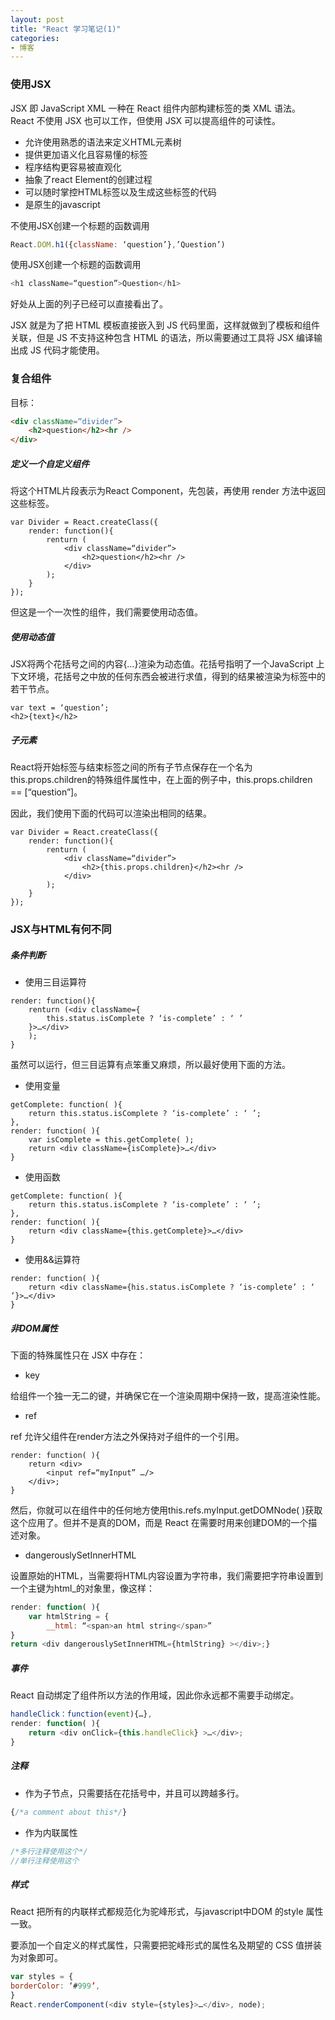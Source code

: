 ```yaml
---
layout: post
title: "React 学习笔记(1)"
categories:
- 博客
---
```


### 使用JSX

JSX 即 JavaScript XML 一种在 React 组件内部构建标签的类 XML 语法。 React 不使用 JSX 也可以工作，但使用 JSX 可以提高组件的可读性。

* 允许使用熟悉的语法来定义HTML元素树
* 提供更加语义化且容易懂的标签
* 程序结构更容易被直观化
* 抽象了react Element的创建过程
* 可以随时掌控HTML标签以及生成这些标签的代码
* 是原生的javascript

不使用JSX创建一个标题的函数调用

```javascript
React.DOM.h1({className: ‘question’},’Question’)
```

使用JSX创建一个标题的函数调用

```javascript
<h1 className=“question”>Question</h1>
```

好处从上面的列子已经可以直接看出了。

JSX 就是为了把 HTML 模板直接嵌入到 JS 代码里面，这样就做到了模板和组件关联，但是 JS 不支持这种包含 HTML 的语法，所以需要通过工具将 JSX 编译输出成 JS 代码才能使用。

### 复合组件

目标：

```html
<div className=“divider”>
	<h2>question</h2><hr />
</div>
```

##### 定义一个自定义组件

将这个HTML片段表示为React Component，先包装，再使用 render 方法中返回这些标签。

```
var Divider = React.createClass({
	render: function(){
		renturn (
			<div className=“divider”>
				<h2>question</h2><hr />
			</div>
		);	
	}
});
```

但这是一个一次性的组件，我们需要使用动态值。

##### 使用动态值

JSX将两个花括号之间的内容{…}渲染为动态值。花括号指明了一个JavaScript 上下文环境，花括号之中放的任何东西会被进行求值，得到的结果被渲染为标签中的若干节点。

```
var text = ‘question’;
<h2>{text}</h2>
```

##### 子元素

React将开始标签与结束标签之间的所有子节点保存在一个名为this.props.children的特殊组件属性中，在上面的例子中，this.props.children == [“question”]。

因此，我们使用下面的代码可以渲染出相同的结果。

```
var Divider = React.createClass({
	render: function(){
		renturn (
			<div className=“divider”>
				<h2>{this.props.children}</h2><hr />
			</div>
		);	
	}
});
```


### JSX与HTML有何不同

##### 条件判断

* 使用三目运算符

```
render: function(){
	renturn (<div className={
		this.status.isComplete ? ‘is-complete’ : ‘ ’
	}>…</div>
	);	
}
```
虽然可以运行，但三目运算有点笨重又麻烦，所以最好使用下面的方法。

* 使用变量

```
getComplete: function( ){
	return this.status.isComplete ? ‘is-complete’ : ‘ ’;
},
render: function( ){
	var isComplete = this.getComplete( );
	return <div className={isComplete}>…</div>
}
```

* 使用函数

```
getComplete: function( ){
	return this.status.isComplete ? ‘is-complete’ : ‘ ’;
},
render: function( ){
	return <div className={this.getComplete}>…</div>
}
```

* 使用&&运算符

```
render: function( ){
	return <div className={his.status.isComplete ? ‘is-complete’ : ‘ ’}>…</div>
}
```

##### 非DOM属性

下面的特殊属性只在 JSX 中存在：

* key

给组件一个独一无二的键，并确保它在一个渲染周期中保持一致，提高渲染性能。

* ref

ref 允许父组件在render方法之外保持对子组件的一个引用。

```
render: function( ){
	return <div>
		<input ref=“myInput” …/>
	</div>;
}
```
然后，你就可以在组件中的任何地方使用this.refs.myInput.getDOMNode( )获取这个应用了。但并不是真的DOM，而是 React 在需要时用来创建DOM的一个描述对象。

* dangerouslySetInnerHTML

设置原始的HTML，当需要将HTML内容设置为字符串，我们需要把字符串设置到一个主键为html_的对象里，像这样：

```javascript
render: function( ){
	var htmlString = {
		__html: “<span>an html string</span>”
}
return <div dangerouslySetInnerHTML={htmlString} ></div>;}
```

##### 事件

React 自动绑定了组件所以方法的作用域，因此你永远都不需要手动绑定。

```javascript
handleClick：function(event){…},
render: function( ){
	return <div onClick={this.handleClick} >…</div>;
}
```

##### 注释

* 作为子节点，只需要括在花括号中，并且可以跨越多行。

```javascript
{/*a comment about this*/}
```

* 作为内联属性

```javascript
/*多行注释使用这个*/
//单行注释使用这个
```

##### 样式

React 把所有的内联样式都规范化为驼峰形式，与javascript中DOM 的style 属性一致。

要添加一个自定义的样式属性，只需要把驼峰形式的属性名及期望的 CSS 值拼装为对象即可。

```javascript
var styles = {
borderColor: ‘#999’,
}
React.renderComponent(<div style={styles}>…</div>, node);
```




